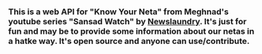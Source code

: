 ### This is a web API for "Know Your Neta" from Meghnad's youtube series "Sansad Watch" by [Newslaundry](https://www.newslaundry.com/). It's just for fun and may be to provide some information about our netas in a hatke way. It's open source and anyone can use/contribute.
